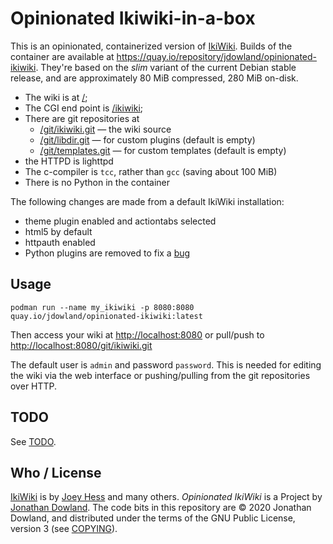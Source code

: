 # Opinionated Ikiwiki-in-a-box

This is an opinionated, containerized version of
[IkiWiki](https://ikiwiki.info).
Builds of the container are available at
<https://quay.io/repository/jdowland/opinionated-ikiwiki>. They're based on
the *slim* variant of the current Debian stable release, and are approximately
80 MiB compressed, 280 MiB on-disk.

 * The wiki is at [/](/);
 * The CGI end point is [/ikiwiki](/ikiwiki);
 * There are git repositories at
   * [/git/ikiwiki.git](/git/ikiwiki.git) — the wiki source
   * [/git/libdir.git](/git/libdir.git) — for custom plugins (default is empty)
   * [/git/templates.git](/git/templates.git) — for custom templates (default is empty)
 * the HTTPD is lighttpd
 * The c-compiler is `tcc`, rather than `gcc` (saving about 100 MiB)
 * There is no Python in the container

The following changes are made from a default IkiWiki installation:

 * theme plugin enabled and actiontabs selected
 * html5 by default
 * httpauth enabled
 * Python plugins are removed to fix a
   [bug](https://ikiwiki.info/bugs/inactive_python_plugins_cause_error_output_when_python_interpreter_is_missing/)

## Usage

    podman run --name my_ikiwiki -p 8080:8080 quay.io/jdowland/opinionated-ikiwiki:latest

Then access your wiki at <http://localhost:8080>
or pull/push to <http://localhost:8080/git/ikiwiki.git>

The default user is `admin` and password `password`. This is needed for
editing the wiki via the web interface or pushing/pulling from the git
repositories over HTTP.

## TODO

See [TODO](TODO.md).

## Who / License

[IkiWiki](https://ikiwiki.info) is by [Joey Hess](http://joeyh.name/)
and many others. *Opinionated IkiWiki* is a Project by
[Jonathan Dowland](https://jmtd.net). The code bits in this repository
are © 2020 Jonathan Dowland, and distributed under the terms of the GNU
Public License, version 3 (see [COPYING](COPYING)).
